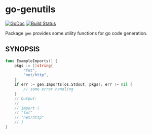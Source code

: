 go-genutils
===========
[![GoDoc](https://godoc.org/github.com/nasa9084/go-genutils?status.svg)](https://godoc.org/github.com/nasa9084/go-genutils)
[![Build Status](https://travis-ci.org/nasa9084/go-genutils.svg?branch=master)](https://travis-ci.org/nasa9084/go-genutils)

Package `gen` provides some utility functions for go code generation.


## SYNOPSIS

``` go
func ExampleImports() {
	pkgs := []string{
		"fmt",
		"net/http",
	}
	if err := gen.Imports(os.Stdout, pkgs); err != nil {
		// some error handling
	}
	// Output:
	//
	// import (
	// "fmt"
	// "net/http"
	// )
}
```
